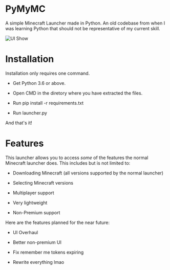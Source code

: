# PyMyMC
A simple Minecraft Launcher made in Python. An old codebase from when I was learning Python that should not be representative of my current skill.

![UI Show](https://i.imgur.com/vB8Shu5.png)

# Installation
Installation only requires one command.
- Get Python 3.6 or above.

- Open CMD in the diretory where you have extracted the files.

- Run pip install -r requirements.txt

- Run launcher.py

And that's it!

# Features
This launcher allows you to access *some* of the features the normal Minecraft launcher does. This includes but is not limited to:

- Downloading Minecraft (all versions supported by the normal launcher)

- Selecting Minecraft versions

- Multiplayer support

- Very lightweight

- Non-Premium support

Here are the features planned for the near future:

- UI Overhaul

- Better non-premium UI

- Fix remember me tokens expiring

- Rewrite everything lmao
